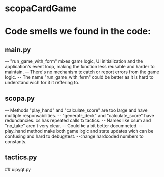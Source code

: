 # scopaCardGame

# Code smells we found in the code:

## main.py
-- "run_game_with_form" mixes game logic, UI initialization and the application's event loop, making the function less reusable and harder to maintain.
-- There's no mechanism to catch or report errors from the game logic.
-- The name "run_game_with_form" could be better as it is hard to understand wich for it it reffering to.

## scopa.py
-- Methods "play_hand" and "calculate_score" are too large and have multiple responsabilities.
-- "generate_deck" and "calculate_score" have redundancies. cs has repeated calls to tactics.
-- Names like csum and "no_take" aren't very clear.
-- Could be a bit better documneted.
-- play_hand method make both game logic and state updates wich can be confusing and hard to debug/test.
--change hardcoded numbers to constants.


## tactics.py

## uipyqt.py

